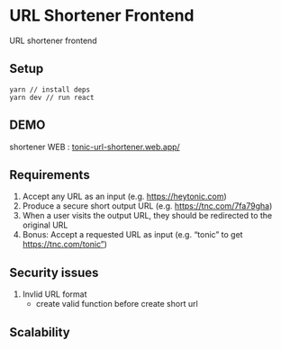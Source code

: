 # URL Shortener Frontend
URL shortener frontend

## Setup
```
yarn // install deps
yarn dev // run react
```
## DEMO
shortener WEB : [tonic-url-shortener.web.app/](tonic-url-shortener.web.app/)

## Requirements
1.  Accept any URL as an input (e.g. https://heytonic.com)
2. Produce a secure short output URL (e.g. https://tnc.com/7fa79gha)
3. When a user visits the output URL, they should be redirected to the original URL
4. Bonus: Accept a requested URL as input (e.g. “tonic” to get https://tnc.com/tonic”)

## Security issues
1.  Invlid URL format
    - create valid function before create short url
## Scalability